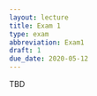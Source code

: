 ```yaml
---
layout: lecture
title: Exam 1
type: exam
abbreviation: Exam1
draft: 1
due_date: 2020-05-12
---
```


TBD